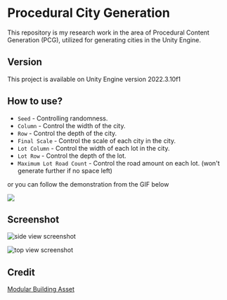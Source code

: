 # Procedural City Generation

This repository is my research work in the area of Procedural Content Generation (PCG), utilized for generating cities in the Unity Engine.

## Version

This project is available on Unity Engine version 2022.3.10f1

## How to use?

* `Seed` - Controlling randomness.
* `Column` - Control the width of the city.
* `Row` - Control the depth of the city.
* `Final Scale` - Control the scale of each city in the city.
* `Lot Column` - Control the width of each lot in the city.
* `Lot Row` - Control the depth of the lot.
* `Maximum Lot Road Count` - Control the road amount on each lot. (won't generate further if no space left)

or you can follow the demonstration from the GIF below

<img src="/Content/PCG customization.gif?raw=true">

## Screenshot

![side view screenshot](https://drive.google.com/uc?export=view&id=15_tYJ3Ku0XWkMafsX5FbtsaBZAq6tj-v)

![top view screenshot](https://drive.google.com/uc?export=view&id=1ANNKc28tzr-X_tXwAdlAPGpTd0x9Fclm)

## Credit

[Modular Building Asset](https://www.kenney.nl/assets/modular-buildings)
